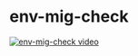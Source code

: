 # env-mig-check

[![env-mig-check video](https://img.youtube.com/vi/-obsNNmAZmc/0.jpg)](https://www.youtube.com/watch?v=-obsNNmAZmc)
